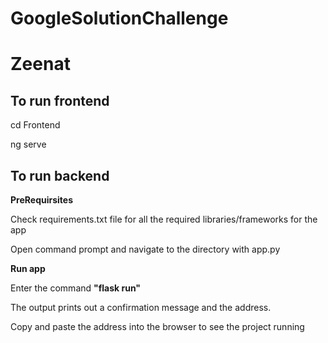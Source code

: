 # GoogleSolutionChallenge
# Zeenat


## To run frontend
cd Frontend

ng serve


## To run backend

**PreRequirsites**

Check requirements.txt file for all the required libraries/frameworks for the app

Open command prompt and navigate to the directory with app.py

**Run app**

Enter the command **"flask run"**

The output prints out a confirmation message and the address.

Copy and paste the address into the browser to see the project running
